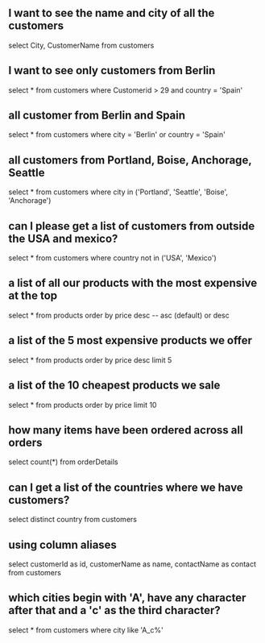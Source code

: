 ## I want to see the name and city of all the customers
select City, CustomerName from customers

## I want to see only customers from Berlin
select * from customers where Customerid > 29 and country = 'Spain'

## all customer from Berlin and Spain
select * from customers where city = 'Berlin' or country = 'Spain'

## all customers from Portland, Boise, Anchorage, Seattle
select * from customers where city in ('Portland', 'Seattle', 'Boise', 'Anchorage')

## can I please get a list of customers from outside the USA and mexico?
select * from customers where country not in ('USA', 'Mexico')

## a list of all our products with the most expensive at the top
select * from products order by price desc -- asc (default) or desc

## a list of the 5 most expensive products we offer
select * from products order by price desc limit 5

## a list of the 10 cheapest products we sale
select * from products order by price limit 10

## how many items have been ordered across all orders
select count(*) from orderDetails

## can I get a list of the countries where we have customers?
select distinct country from customers

## using column aliases
select customerId as id, customerName as name, contactName as contact from customers

## which cities begin with 'A', have any character after that and a 'c' as the third character?
select * from customers where city like 'A_c%'
